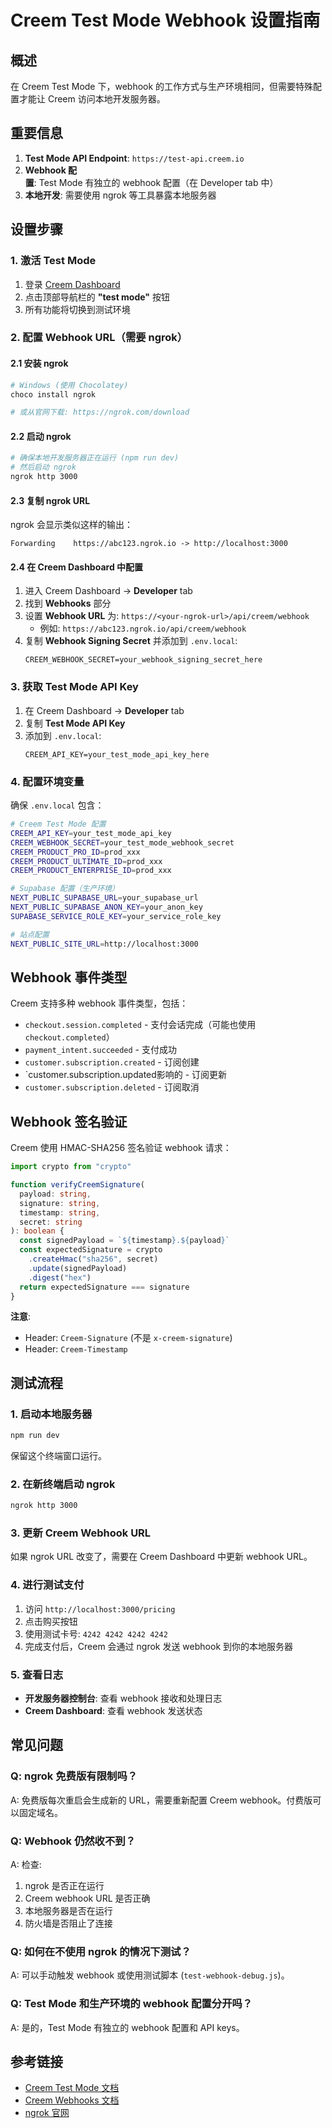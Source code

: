 # Creem Test Mode Webhook 设置指南

## 概述

在 Creem Test Mode 下，webhook 的工作方式与生产环境相同，但需要特殊配置才能让 Creem 访问本地开发服务器。

## 重要信息

1. **Test Mode API Endpoint**: `https://test-api.creem.io`
2. **Webhook 配置**: Test Mode 有独立的 webhook 配置（在 Developer tab 中）
3. **本地开发**: 需要使用 ngrok 等工具暴露本地服务器

## 设置步骤

### 1. 激活 Test Mode

1. 登录 [Creem Dashboard](https://creem.io/dashboard)
2. 点击顶部导航栏的 **"test mode"** 按钮
3. 所有功能将切换到测试环境

### 2. 配置 Webhook URL（需要 ngrok）

#### 2.1 安装 ngrok

```bash
# Windows (使用 Chocolatey)
choco install ngrok

# 或从官网下载: https://ngrok.com/download
```

#### 2.2 启动 ngrok

```bash
# 确保本地开发服务器正在运行 (npm run dev)
# 然后启动 ngrok
ngrok http 3000
```

#### 2.3 复制 ngrok URL

ngrok 会显示类似这样的输出：
```
Forwarding    https://abc123.ngrok.io -> http://localhost:3000
```

#### 2.4 在 Creem Dashboard 中配置

1. 进入 Creem Dashboard → **Developer** tab
2. 找到 **Webhooks** 部分
3. 设置 **Webhook URL** 为: `https://<your-ngrok-url>/api/creem/webhook`
   - 例如: `https://abc123.ngrok.io/api/creem/webhook`
4. 复制 **Webhook Signing Secret** 并添加到 `.env.local`:
   ```
   CREEM_WEBHOOK_SECRET=your_webhook_signing_secret_here
   ```

### 3. 获取 Test Mode API Key

1. 在 Creem Dashboard → **Developer** tab
2. 复制 **Test Mode API Key**
3. 添加到 `.env.local`:
   ```
   CREEM_API_KEY=your_test_mode_api_key_here
   ```

### 4. 配置环境变量

确保 `.env.local` 包含：

```bash
# Creem Test Mode 配置
CREEM_API_KEY=your_test_mode_api_key
CREEM_WEBHOOK_SECRET=your_test_mode_webhook_secret
CREEM_PRODUCT_PRO_ID=prod_xxx
CREEM_PRODUCT_ULTIMATE_ID=prod_xxx
CREEM_PRODUCT_ENTERPRISE_ID=prod_xxx

# Supabase 配置（生产环境）
NEXT_PUBLIC_SUPABASE_URL=your_supabase_url
NEXT_PUBLIC_SUPABASE_ANON_KEY=your_anon_key
SUPABASE_SERVICE_ROLE_KEY=your_service_role_key

# 站点配置
NEXT_PUBLIC_SITE_URL=http://localhost:3000
```

## Webhook 事件类型

Creem 支持多种 webhook 事件类型，包括：

- `checkout.session.completed` - 支付会话完成（可能也使用 `checkout.completed`）
- `payment_intent.succeeded` - 支付成功
- `customer.subscription.created` - 订阅创建
- `customer.subscription.updated影响的 - 订阅更新
- `customer.subscription.deleted` - 订阅取消

## Webhook 签名验证

Creem 使用 HMAC-SHA256 签名验证 webhook 请求：

```typescript
import crypto from "crypto"

function verifyCreemSignature(
  payload: string,
  signature: string,
  timestamp: string,
  secret: string
): boolean {
  const signedPayload = `${timestamp}.${payload}`
  const expectedSignature = crypto
    .createHmac("sha256", secret)
    .update(signedPayload)
    .digest("hex")
  return expectedSignature === signature
}
```

**注意**: 
- Header: `Creem-Signature` (不是 `x-creem-signature`)
- Header: `Creem-Timestamp`

## 测试流程

### 1. 启动本地服务器

```bash
npm run dev
```

保留这个终端窗口运行。

### 2. 在新终端启动 ngrok

```bash
ngrok http 3000
```

### 3. 更新 Creem Webhook URL

如果 ngrok URL 改变了，需要在 Creem Dashboard 中更新 webhook URL。

### 4. 进行测试支付

1. 访问 `http://localhost:3000/pricing`
2. 点击购买按钮
3. 使用测试卡号: `4242 4242 4242 4242`
4. 完成支付后，Creem 会通过 ngrok 发送 webhook 到你的本地服务器

### 5. 查看日志

- **开发服务器控制台**: 查看 webhook 接收和处理日志
- **Creem Dashboard**: 查看 webhook 发送状态

## 常见问题

### Q: ngrok 免费版有限制吗？

A: 免费版每次重启会生成新的 URL，需要重新配置 Creem webhook。付费版可以固定域名。

### Q: Webhook 仍然收不到？

A: 检查:
1. ngrok 是否正在运行
2. Creem webhook URL 是否正确
3. 本地服务器是否在运行
4. 防火墙是否阻止了连接

### Q: 如何在不使用 ngrok 的情况下测试？

A: 可以手动触发 webhook 或使用测试脚本 (`test-webhook-debug.js`)。

### Q: Test Mode 和生产环境的 webhook 配置分开吗？

A: 是的，Test Mode 有独立的 webhook 配置和 API keys。

## 参考链接

- [Creem Test Mode 文档](https://docs.creem.io/test-mode)
- [Creem Webhooks 文档](https://docs.creem.io/learn/webhooks/introduction)
- [ngrok 官网](https://ngrok.com/)

